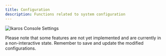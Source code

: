 ```yaml
---
title: Configuration
description: Functions related to system configuration
---
```


![Ikaros Console Settings](/img/user-guide-settings/Snipaste_2023-07-30_14-46-53.png)

Please note that some features are not yet implemented and are currently in a non-interactive state. Remember to save and update the modified configurations.
